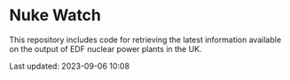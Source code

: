# Nuke Watch

This repository includes code for retrieving the latest information available on the output of EDF nuclear power plants in the UK.

Last updated: 2023-09-06 10:08